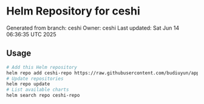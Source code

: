 # Helm Repository for ceshi
Generated from branch: ceshi
Owner: ceshi
Last updated: Sat Jun 14 06:36:35 UTC 2025

## Usage
```bash
# Add this Helm repository
helm repo add ceshi-repo https://raw.githubusercontent.com/budiuyun/appStore/helm-ceshi/
# Update repositories
helm repo update
# List available charts
helm search repo ceshi-repo
```
